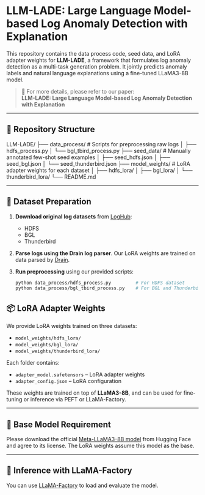 # LLM-LADE: Large Language Model-based Log Anomaly Detection with Explanation

This repository contains the data process code, seed data, and LoRA adapter weights for **LLM-LADE**, a framework that formulates log anomaly detection as a multi-task generation problem. It jointly predicts anomaly labels and natural language explanations using a fine-tuned LLaMA3-8B model.

> 📄 For more details, please refer to our paper:  
> **LLM-LADE: Large Language Model-based Log Anomaly Detection with Explanation**  

---

## 📂 Repository Structure

LLM-LADE/
  ├── data_process/               # Scripts for preprocessing raw logs
  │   ├── hdfs_process.py
  │   └── bgl_tbird_process.py
  ├── seed_data/                  # Manually annotated few-shot seed examples
  │   ├── seed_hdfs.json
  │   ├── seed_bgl.json
  │   └── seed_thunderbird.json
  ├── model_weights/             # LoRA adapter weights for each dataset
  │   ├── hdfs_lora/
  │   ├── bgl_lora/
  │   └── thunderbird_lora/
  └── README.md



---

## 🔧 Dataset Preparation

1. **Download original log datasets** from [LogHub](https://github.com/logpai/loghub):
   - HDFS
   - BGL
   - Thunderbird

2. **Parse logs using the Drain log parser**. Our LoRA weights are trained on data parsed by [Drain](https://github.com/logpai/logparser).

3. **Run preprocessing** using our provided scripts:
   ```bash
   python data_process/hdfs_process.py         # For HDFS dataset
   python data_process/bgl_tbird_process.py    # For BGL and Thunderbird datasets

## 📦 LoRA Adapter Weights

We provide LoRA weights trained on three datasets:

- `model_weights/hdfs_lora/`
- `model_weights/bgl_lora/`
- `model_weights/thunderbird_lora/`

Each folder contains:

- `adapter_model.safetensors` – LoRA adapter weights
- `adapter_config.json` – LoRA configuration

These weights are trained on top of **LLaMA3-8B**, and can be used for fine-tuning or inference via PEFT or LLaMA-Factory.

------

## 🧠 Base Model Requirement

Please download the official [Meta-LLaMA3-8B model](https://huggingface.co/meta-llama/Meta-Llama-3-8B/tree/main) from Hugging Face and agree to its license. The LoRA weights assume this model as the base.

------

## 🚀 Inference with LLaMA-Factory

You can use [LLaMA-Factory](https://github.com/hiyouga/LLaMA-Factory) to load and evaluate the model.
